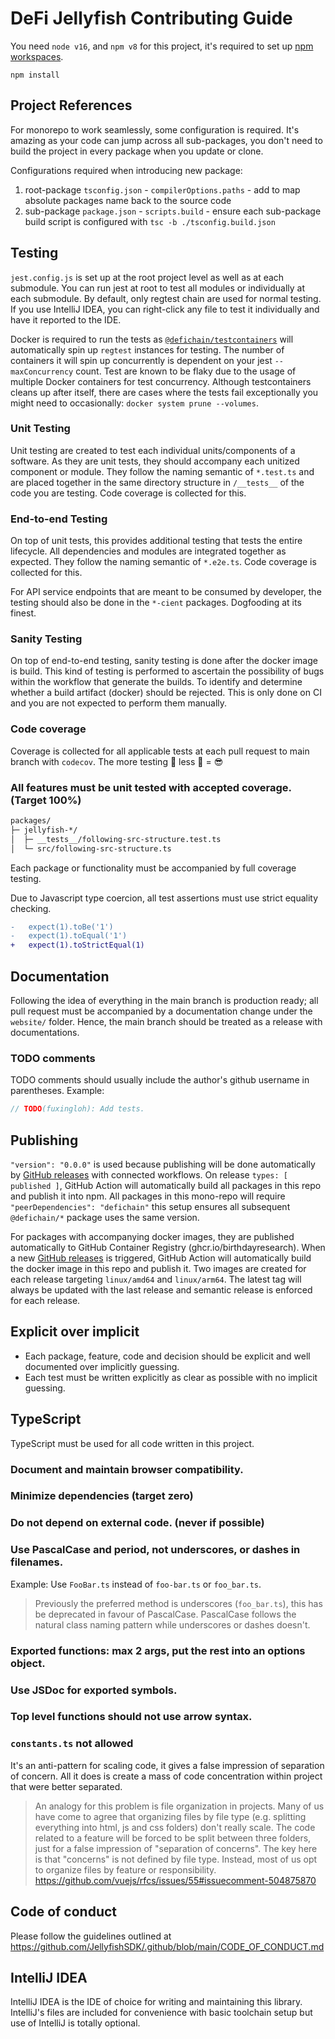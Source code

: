 # DeFi Jellyfish Contributing Guide

You need `node v16`, and `npm v8` for this project, it's required to set
up [npm workspaces](https://docs.npmjs.com/cli/v8/using-npm/workspaces).

```shell
npm install
```

## Project References

For monorepo to work seamlessly, some configuration is required. It's amazing as your code can jump across all
sub-packages, you don't need to build the project in every package when you update or clone.

Configurations required when introducing new package:

1. root-package `tsconfig.json` - `compilerOptions.paths` - add to map absolute packages name back to the source code
2. sub-package `package.json` - `scripts.build` - ensure each sub-package build script is configured
   with `tsc -b ./tsconfig.build.json`

## Testing

`jest.config.js` is set up at the root project level as well as at each submodule. You can run jest at root to test all
modules or individually at each submodule. By default, only regtest chain are used for normal testing. If you use
IntelliJ IDEA, you can right-click any file to test it individually and have it reported to the IDE.

Docker is required to run the tests as [`@defichain/testcontainers`](./packages/testcontainers) will automatically spin
up `regtest` instances for testing. The number of containers it will spin up concurrently is dependent on your
jest `--maxConcurrency` count. Test are known to be flaky due to the usage of multiple Docker containers for test
concurrency. Although testcontainers cleans up after itself, there are cases where the tests fail exceptionally you
might need to occasionally: `docker system prune --volumes`.

### Unit Testing

Unit testing are created to test each individual units/components of a software. As they are unit tests, they should
accompany each unitized component or module. They follow the naming semantic of `*.test.ts` and are placed together in
the same directory structure in `/__tests__` of the code you are testing. Code coverage is collected for this.

### End-to-end Testing

On top of unit tests, this provides additional testing that tests the entire lifecycle. All dependencies and modules are
integrated together as expected. They follow the naming semantic of `*.e2e.ts`. Code coverage is collected for this.

For API service endpoints that are meant to be consumed by developer, the testing should also be done in the `*-cient`
packages. Dogfooding at its finest.

### Sanity Testing

On top of end-to-end testing, sanity testing is done after the docker image is build. This kind of testing is performed
to ascertain the possibility of bugs within the workflow that generate the builds. To identify and determine whether a
build artifact (docker) should be rejected. This is only done on CI and you are not expected to perform them manually.

### Code coverage

Coverage is collected for all applicable tests at each pull request to main branch with `codecov`. The more testing 🚀
less 🐛 = 😎

### All features must be unit tested with accepted coverage. (Target 100%)

```txt
packages/
├─ jellyfish-*/
│  ├─ __tests__/following-src-structure.test.ts
│  └─ src/following-src-structure.ts
```

Each package or functionality must be accompanied by full coverage testing.

Due to Javascript type coercion, all test assertions must use strict equality checking.

```diff
-   expect(1).toBe('1')
-   expect(1).toEqual('1')
+   expect(1).toStrictEqual(1)
```

## Documentation

Following the idea of everything in the main branch is production ready; all pull request must be accompanied by a
documentation change under the `website/` folder. Hence, the main branch should be treated as a release with
documentations.

### TODO comments

TODO comments should usually include the author's github username in parentheses. Example:

```ts
// TODO(fuxingloh): Add tests.
```

## Publishing

`"version": "0.0.0"` is used because publishing will be done automatically
by [GitHub releases](https://github.com/BirthdayResearch/jellyfishsdk/releases) with connected workflows. On
release `types: [ published ]`, GitHub Action will automatically build all packages in this repo and publish it into
npm. All packages in this mono-repo will require `"peerDependencies": "defichain"` this setup ensures all
subsequent `@defichain/*` package uses the same version.

For packages with accompanying docker images, they are published automatically to GitHub Container Registry
(ghcr.io/birthdayresearch). When a new [GitHub releases](https://github.com/BirthdayResearch/jellyfishsdk/releases) is triggered,
GitHub Action will automatically build the docker image in this repo and publish it. Two images are created for each
release targeting `linux/amd64` and `linux/arm64`. The latest tag will always be updated with the last release and
semantic release is enforced for each release.

## Explicit over implicit

- Each package, feature, code and decision should be explicit and well documented over implicitly guessing.
- Each test must be written explicitly as clear as possible with no implicit guessing.

## TypeScript

TypeScript must be used for all code written in this project.

### Document and maintain browser compatibility.

### Minimize dependencies (target zero)

### Do not depend on external code. (never if possible)

### Use PascalCase and period, not underscores, or dashes in filenames.

Example: Use `FooBar.ts` instead of `foo-bar.ts` or `foo_bar.ts`.

> Previously the preferred method is underscores (`foo_bar.ts`), this has be deprecated in favour of PascalCase.
> PascalCase follows the natural class naming pattern while underscores or dashes doesn't.

### Exported functions: max 2 args, put the rest into an options object.

### Use JSDoc for exported symbols.

### Top level functions should not use arrow syntax.

### `constants.ts` not allowed

It's an anti-pattern for scaling code, it gives a false impression of separation of concern. All it does is create a
mass of code concentration within project that were better separated.

> An analogy for this problem is file organization in projects. Many of us have come to agree that organizing files by
> file type (e.g. splitting everything into html, js and css folders) don't really scale. The code related to a feature
> will be forced to be split between three folders, just for a false impression of "separation of concerns". The key
> here is that "concerns" is not defined by file type. Instead, most of us opt to organize files by feature or
> responsibility. https://github.com/vuejs/rfcs/issues/55#issuecomment-504875870

## Code of conduct

Please follow the guidelines outlined at https://github.com/JellyfishSDK/.github/blob/main/CODE_OF_CONDUCT.md

## IntelliJ IDEA

IntelliJ IDEA is the IDE of choice for writing and maintaining this library. IntelliJ's files are included for
convenience with basic toolchain setup but use of IntelliJ is totally optional.
